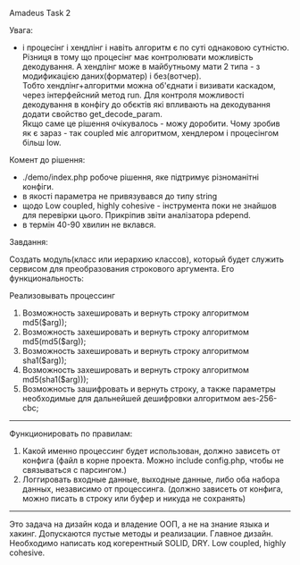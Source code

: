 Amadeus Task 2

Увага:
- і процесінг і хендлінг і навіть алгоритм є по суті однаковою сутністю. 
  Різниця в тому що процесінг має контролювати можливість декодування.
  А хендлінг може в майбутньому мати 2 типа - з модификацією даних(форматер) і без(вотчер).   
  Тобто хендлінг+алгоритми можна об'єднати і визивати каскадом, через інтерфейсний метод run.
  Для контроля можливості декодування в конфігу до обєктів які впливають на декодування 
  додати свойство get_decode_param.  
  Якщо саме це рішення очікувалось - можу доробити.
  Чому зробив як є зараз - так coupled міє алгоритмом, хендлером і процесінгом більш low.

Комент до рішення:
- ./demo/index.php робоче рішення, яке підтримує різноманітні конфіги.
- в якості параметра не привязувався до типу string
- щодо Low coupled, highly cohesive - інструмента поки не знайшов для перевірки цього. 
  Прикріпив звіти аналізатора pdepend. 
- в термін 40-90 хвилин не вклався.


Завдання:

Создать модуль(класс или иерархию классов), который будет служить сервисом для преобразования строкового аргумента.
Его функциональность:

Реализовывать процессинг
1. Возможность захешировать и вернуть строку алгоритмом md5($arg));
2. Возможность захешировать и вернуть строку алгоритмом md5(md5($arg));
3. Возможность захешировать и вернуть строку алгоритмом sha1($arg));
4. Возможность захешировать и вернуть строку алгоритмом md5(sha1($arg)));
5. Возможность зашифровать и вернуть строку, а также параметры необходимые для дальнейшей дешифровки алгоритмом aes-256-cbc;

------
Функционировать по правилам:

1. Какой именно процессинг будет использован, должно зависеть от конфига (файл в корне проекта. Можно include config.php, чтобы не связываться с парсингом.)
2. Логгировать входные данные, выходные данные, либо оба набора данных, независимо от процессинга. (должно зависеть от конфига, можно писать в строку или буфер и никуда не сохранять)


---------------------
Это задача на дизайн кода и владение ООП, а не на знание языка и хакинг. Допускаются пустые методы и реализации. Главное дизайн.
Необходимо написать код когерентный SOLID, DRY. Low coupled, highly cohesive.

